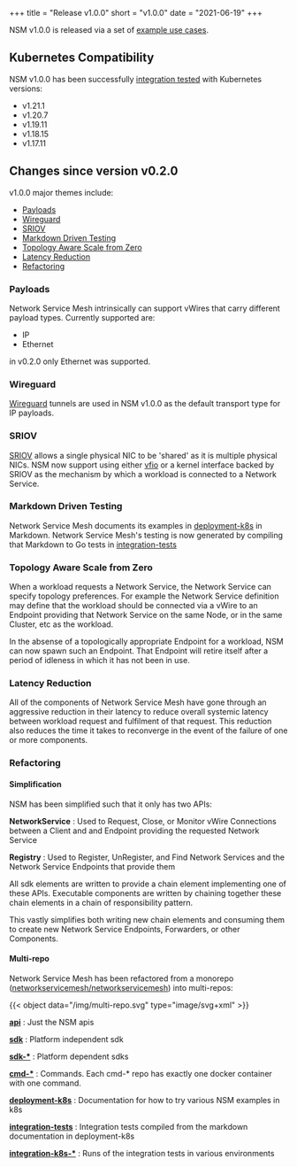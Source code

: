 +++
title = "Release v1.0.0"
short = "v1.0.0"
date = "2021-06-19"
+++

NSM v1.0.0 is released via a set of [example use cases](https://github.com/networkservicemesh/deployments-k8s/tree/release/v1.0.0).

## Kubernetes Compatibility
NSM v1.0.0 has been successfully [integration tested](https://github.com/networkservicemesh/integration-k8s-kind/pull/304) with Kubernetes versions:

- v1.21.1
- v1.20.7
- v1.19.11
- v1.18.15
- v1.17.11

## Changes since version v0.2.0

v1.0.0 major themes include:

- [Payloads](#payloads)
- [Wireguard](#wireguard)
- [SRIOV](#sriov)
- [Markdown Driven Testing](#markdown-driven-testing)
- [Topology Aware Scale from Zero](#topology-aware-scale-from-zero)
- [Latency Reduction](#latency-reduction)
- [Refactoring](#refactoring)

### Payloads

Network Service Mesh intrinsically can support vWires that carry different payload types.
Currently supported are:

- IP
- Ethernet

in v0.2.0 only Ethernet was supported.

### Wireguard

[Wireguard](https://www.wireguard.com/) tunnels are used in NSM v1.0.0 as the default transport
type for IP payloads.

### SRIOV

[SRIOV](https://en.wikipedia.org/wiki/Single-root_input/output_virtualization) allows a single physical NIC to be 
'shared' as it is multiple physical NICs.  NSM now support using either [vfio](https://www.kernel.org/doc/Documentation/vfio.txt) or
a kernel interface backed by SRIOV as the mechanism by which a workload is connected to a Network Service.

### Markdown Driven Testing

Network Service Mesh documents its examples in [deployment-k8s](https://github.com/networkservicemesh/deployments-k8s) in Markdown.
Network Service Mesh's testing is now generated by compiling that Markdown to Go tests in [integration-tests](https://github.com/networkservicemesh/integration-tests)

### Topology Aware Scale from Zero

When a workload requests a Network Service, the Network Service can specify topology preferences.
For example the Network Service definition may define that the workload should be connected via a vWire to
an Endpoint providing that Network Service on the same Node, or in the same Cluster, etc as the workload.

In the absense of a topologically appropriate Endpoint for a workload, NSM can now spawn such an Endpoint.
That Endpoint will retire itself after a period of idleness in which it has not been in use.

### Latency Reduction

All of the components of Network Service Mesh have gone through an aggressive reduction in their latency
to reduce overall systemic latency between workload request and fulfilment of that request.
This reduction also reduces the time it takes to reconverge in the event of the failure of one or more components.

### Refactoring

#### Simplification

NSM has been simplified such that it only has two APIs:

**NetworkService**
: Used to Request, Close, or Monitor vWire Connections between a Client and and Endpoint providing the requested Network Service

**Registry**
: Used to Register, UnRegister, and Find Network Services and the Network Service Endpoints that provide them

All sdk elements are written to provide a chain element implementing one of these APIs.
Executable components are written by chaining together these chain elements in a chain of responsibility pattern.

This vastly simplifies both writing new chain elements and consuming them to create new Network Service Endpoints, Forwarders, or other Components.

#### Multi-repo
Network Service Mesh has been refactored from a monorepo ([networkservicemesh/networkservicemesh](https://github.com/networkservicemesh/networkservicemesh)) into
multi-repos:

{{< object data="/img/multi-repo.svg" type="image/svg+xml" >}}

**[api](https://github.com/networkservicemesh/api)**
: Just the  NSM apis

**[sdk](https://github.com/networkservicemesh/sdk)**
: Platform independent sdk

**[sdk-*](https://github.com/networkservicemesh?q=sdk-+is:repo)**
: Platform dependent sdks

**[cmd-*](https://github.com/networkservicemesh?q=cmd-+is:repo)**
: Commands.  Each cmd-* repo has exactly one docker container with one command.

**[deployment-k8s](https://github.com/networkservicemesh/deployment-k8s)**
: Documentation for how to try various NSM examples in k8s

**[integration-tests](https://github.com/networkservicemesh/integration-tests)**
: Integration tests compiled from the markdown documentation in deployment-k8s

**[integration-k8s-*](https://github.com/networkservicemesh?q=integration-k8s-+is:repo)**
: Runs of the integration tests in various environments

